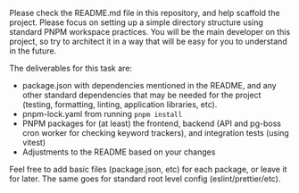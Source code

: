 Please check the README.md file in this repository, and help scaffold the project. Please focus on setting up a simple directory structure using standard PNPM workspace practices. You will be the main developer on this project, so try to architect it in a way that will be easy for you to understand in the future.

The deliverables for this task are:

- package.json with dependencies mentioned in the README, and any other standard dependencies that may be needed for the project (testing, formatting, linting, application libraries, etc).
- pnpm-lock.yaml from running `pnpm install`
- PNPM packages for (at least) the frontend, backend (API and pg-boss cron worker for checking keyword trackers), and integration tests (using vitest)
- Adjustments to the README based on your changes

Feel free to add basic files (package.json, etc) for each package, or leave it for later. The same goes for standard root level config (eslint/prettier/etc).
